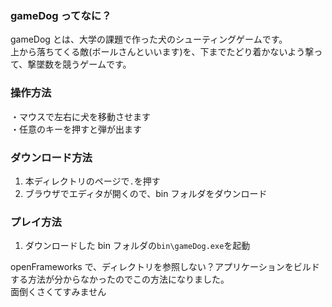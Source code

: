 ### gameDog ってなに？

gameDog とは、大学の課題で作った犬のシューティングゲームです。<br>
上から落ちてくる敵(ボールさんといいます)を、下までたどり着かないよう撃って、撃墜数を競うゲームです。

### 操作方法

・マウスで左右に犬を移動させます<br>
・任意のキーを押すと弾が出ます

### ダウンロード方法

1. 本ディレクトリのページで`.`を押す
2. ブラウザでエディタが開くので、bin フォルダをダウンロード

### プレイ方法

1. ダウンロードした bin フォルダの`bin\gameDog.exe`を起動

openFrameworks で、ディレクトリを参照しない？アプリケーションをビルドする方法が分からなかったのでこの方法になりました。<br>
面倒くさくてすみません
